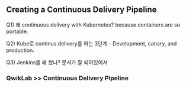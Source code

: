 ## Creating a Continuous Delivery Pipeline
Q1) 왜 continuous delivery with Kubernetes? because containers are so portable.

Q2) Kube로 continus delivery를 하는 3단계 - Development, canary, and production.

Q3) Jenkins를 왜 썼나? 문서가 잘 되어있어서

### QwikLab >> Continuous Delivery Pipeline
